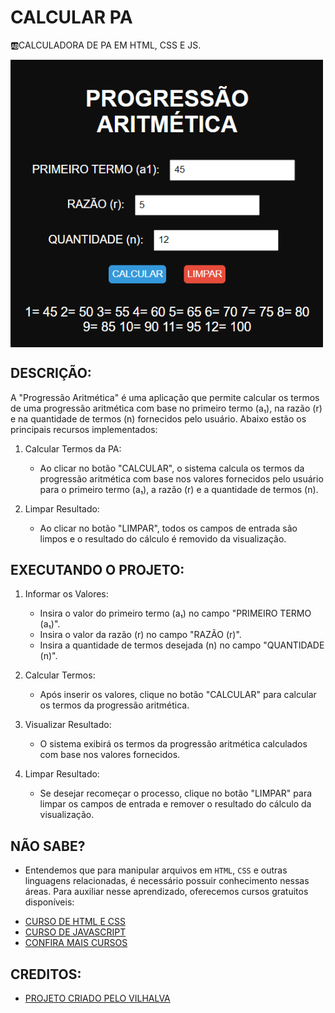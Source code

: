 # CALCULAR PA
🆎CALCULADORA DE PA EM HTML, CSS E JS.

<img src="FOTO.png" align="center" width="500"> <br>

## DESCRIÇÃO:
A "Progressão Aritmética" é uma aplicação que permite calcular os termos de uma progressão aritmética com base no primeiro termo (a₁), na razão (r) e na quantidade de termos (n) fornecidos pelo usuário. Abaixo estão os principais recursos implementados:

1. Calcular Termos da PA:
   - Ao clicar no botão "CALCULAR", o sistema calcula os termos da progressão aritmética com base nos valores fornecidos pelo usuário para o primeiro termo (a₁), a razão (r) e a quantidade de termos (n).

2. Limpar Resultado:
   - Ao clicar no botão "LIMPAR", todos os campos de entrada são limpos e o resultado do cálculo é removido da visualização.

## EXECUTANDO O PROJETO:
1. Informar os Valores:
   - Insira o valor do primeiro termo (a₁) no campo "PRIMEIRO TERMO (a₁)".
   - Insira o valor da razão (r) no campo "RAZÃO (r)".
   - Insira a quantidade de termos desejada (n) no campo "QUANTIDADE (n)".

2. Calcular Termos:
   - Após inserir os valores, clique no botão "CALCULAR" para calcular os termos da progressão aritmética.

3. Visualizar Resultado:
   - O sistema exibirá os termos da progressão aritmética calculados com base nos valores fornecidos.

4. Limpar Resultado:
   - Se desejar recomeçar o processo, clique no botão "LIMPAR" para limpar os campos de entrada e remover o resultado do cálculo da visualização.

## NÃO SABE?
- Entendemos que para manipular arquivos em `HTML`, `CSS` e outras linguagens relacionadas, é necessário possuir conhecimento nessas áreas. Para auxiliar nesse aprendizado, oferecemos cursos gratuitos disponíveis:
* [CURSO DE HTML E CSS](https://github.com/VILHALVA/CURSO-DE-HTML-E-CSS)
* [CURSO DE JAVASCRIPT](https://github.com/VILHALVA/CURSO-DE-JAVASCRIPT)
* [CONFIRA MAIS CURSOS](https://github.com/VILHALVA?tab=repositories&q=+topic:CURSO)

## CREDITOS:
- [PROJETO CRIADO PELO VILHALVA](https://github.com/VILHALVA)

